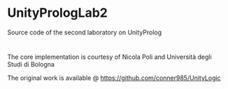 # UnityPrologLab2
Source code of the second laboratory on UnityProlog

#

The core implementation is courtesy of Nicola Poli and Università degli Studi di Bologna

The original work is available @ https://github.com/conner985/UnityLogic
